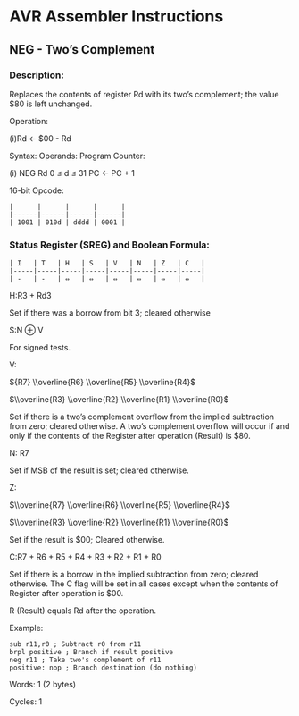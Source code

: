AVR Assembler Instructions
==========================

NEG - Two’s Complement
----------------------

### <a href="" id="N17815"></a> Description:

Replaces the contents of register Rd with its two’s complement; the value $80 is left unchanged.

Operation:

(i)Rd ← $00 - Rd

Syntax: Operands: Program Counter:

(i) NEG Rd 0 ≤ d ≤ 31 PC ← PC + 1

16-bit Opcode:

```
|      |      |      |      |
|------|------|------|------|
| 1001 | 010d | dddd | 0001 |
```
### <a href="" id="N17848"></a> Status Register (SREG) and Boolean Formula:

```
| I   | T   | H   | S   | V   | N   | Z   | C   |
|-----|-----|-----|-----|-----|-----|-----|-----|
| -   | -   | ⇔   | ⇔   | ⇔   | ⇔   | ⇔   | ⇔   |
```
H:R3 + Rd3

Set if there was a borrow from bit 3; cleared otherwise

S:N ⊕ V

For signed tests.

V:

${R7} \\overline{R6} \\overline{R5} \\overline{R4}$

$\\overline{R3} \\overline{R2} \\overline{R1} \\overline{R0}$

Set if there is a two’s complement overflow from the implied subtraction from zero; cleared otherwise. A two’s complement overflow will occur if and only if the contents of the Register after operation (Result) is $80.

N: R7

Set if MSB of the result is set; cleared otherwise.

Z:

$\\overline{R7} \\overline{R6} \\overline{R5} \\overline{R4}$

$\\overline{R3} \\overline{R2} \\overline{R1} \\overline{R0}$

Set if the result is $00; Cleared otherwise.

C:R7 + R6 + R5 + R4 + R3 + R2 + R1 + R0

Set if there is a borrow in the implied subtraction from zero; cleared otherwise. The C flag will be set in all cases except when the contents of Register after operation is $00.

R (Result) equals Rd after the operation.

Example:

``` programlisting
sub r11,r0 ; Subtract r0 from r11
brpl positive ; Branch if result positive
neg r11 ; Take two's complement of r11
positive: nop ; Branch destination (do nothing)
```

Words: 1 (2 bytes)

Cycles: 1
